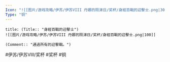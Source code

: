 ```yaml
---
Icon: "![[图片/游戏攻略/伊苏/伊苏VIII 丹娜的陨涕日/奖杯/身經百戰的迎擊士.png|30]]"
Type: "铜"
---
```

```ad-common-bronze-trophy
title: (Title:: "身經百戰的迎擊士")
![[图片/游戏攻略/伊苏/伊苏VIII 丹娜的陨涕日/奖杯/身經百戰的迎擊士.png|100]]

(Comment:: "通過所有的迎擊戰。")
```

#伊苏/伊苏VIII/奖杯 #奖杯 #铜
